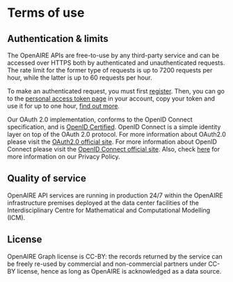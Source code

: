 # Terms of use

## Authentication & limits

The OpenAIRE APIs are free-to-use by any third-party service and can be accessed over HTTPS both by authenticated and unauthenticated requests. The rate limit for the former type of requests is up to 7200 requests per hour, while the latter is up to 60 requests per hour. 

To make an authenticated request, you must first [register](https://services.openaire.eu/uoa-user-management/register.jsp). Then, you can go to the [personal access token page](https://develop.openaire.eu/user-info?errorCode=1&redirectUrl=%2Fpersonal-token) in your account, copy your token and use it for up to one hour, [find out more](./authentication).

Our OAuth 2.0 implementation, conforms to the OpenID Connect specification, and is [OpenID Certified](https://openid.net/certification/). OpenID Connect is a simple identity layer on top of the OAuth 2.0 protocol. For more information about OAuth2.0 please visit the [OAuth2.0 official site](https://oauth.net/2/). For more information about OpenID Connect please visit the [OpenID Connect official site](https://openid.net/connect/). Also, check [here](http://www.openaire.eu/privacy-policy) for more information on our Privacy Policy. 

## Quality of service

OpenAIRE API services are running in production 24/7 within the OpenAIRE infrastructure premises deployed at the data center facilities of the Interdisciplinary Centre for Mathematical and Computational Modelling (ICM).

## License 

OpenAIRE Graph license is CC-BY: the records returned by the service can be freely re-used by commercial and non-commercial partners under CC-BY license, hence as long as OpenAIRE is acknowledged as a data source.
